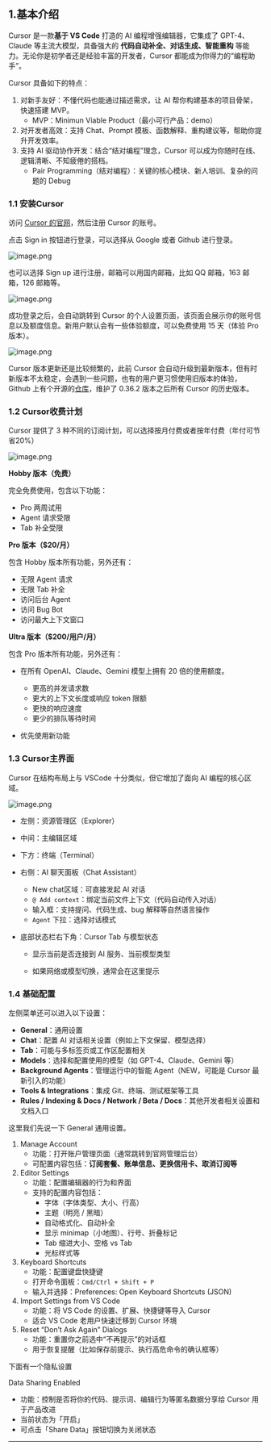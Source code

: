 
## 1.基本介绍

Cursor 是一款**基于 VS Code** 打造的 AI 编程增强编辑器，它集成了 GPT-4、Claude 等主流大模型，具备强大的 **代码自动补全、对话生成、智能重构** 等能力。无论你是初学者还是经验丰富的开发者，Cursor 都能成为你得力的“编程助手”。

Cursor 具备如下的特点：

1. 对新手友好：不懂代码也能通过描述需求，让 AI 帮你构建基本的项目骨架，快速搭建 MVP。
   - MVP：Minimun Viable Product（最小可行产品：demo）
2. 对开发者高效：支持 Chat、Prompt 模板、函数解释、重构建议等，帮助你提升开发效率。
3. 支持 AI 驱动协作开发：结合“结对编程”理念，Cursor 可以成为你随时在线、逻辑清晰、不知疲倦的搭档。
   - Pair Programming（结对编程）：关键的核心模块、新人培训、复杂的问题的 Debug

### 1.1 安装Cursor

访问 [Cursor 的官网](https://www.cursor.com/)，然后注册 Cursor 的账号。

点击 Sign in 按钮进行登录，可以选择从 Google 或者 Github 进行登录。

![image.png](https://picgo-1300696809.cos.ap-beijing.myqcloud.com/20251009150336111.png)


也可以选择 Sign up 进行注册，邮箱可以用国内邮箱，比如 QQ 邮箱，163 邮箱，126 邮箱等。

![image.png](https://picgo-1300696809.cos.ap-beijing.myqcloud.com/20251009150351989.png)


成功登录之后，会自动跳转到 Cursor 的个人设置页面，该页面会展示你的账号信息以及额度信息。新用户默认会有一些体验额度，可以免费使用 15 天（体验 Pro 版本）。

![image.png](https://picgo-1300696809.cos.ap-beijing.myqcloud.com/20251009150414347.png)

Cursor 版本更新还是比较频繁的，此前 Cursor 会自动升级到最新版本，但有时新版本不太稳定，会遇到一些问题，也有的用户更习惯使用旧版本的体验， Github 上有个开源的[仓库](https://github.com/oslook/cursor-ai-downloads)，维护了 0.36.2 版本之后所有 Cursor 的历史版本。

### 1.2 Cursor收费计划

Cursor 提供了 3 种不同的订阅计划，可以选择按月付费或者按年付费（年付可节省20%）

![image.png](https://picgo-1300696809.cos.ap-beijing.myqcloud.com/20251009150430034.png)


**Hobby 版本（免费）**

完全免费使用，包含以下功能：

- Pro 两周试用
- Agent 请求受限
- Tab 补全受限



**Pro 版本（$20/月）**

包含 Hobby 版本所有功能，另外还有：

- 无限 Agent 请求
- 无限 Tab 补全
- 访问后台 Agent
- 访问 Bug Bot
- 访问最大上下文窗口



**Ultra 版本（$200/用户/月）**

包含 Pro 版本所有功能，另外还有：

- 在所有 OpenAI、Claude、Gemini 模型上拥有 20 倍的使用额度。
  - 更高的并发请求数
  - 更大的上下文长度或响应 token 限额
  - 更快的响应速度
  - 更少的排队等待时间

- 优先使用新功能



### 1.3 Cursor主界面

Cursor 在结构布局上与 VSCode 十分类似，但它增加了面向 AI 编程的核心区域。

![image.png](https://picgo-1300696809.cos.ap-beijing.myqcloud.com/20251009150445283.png)


- 左侧：资源管理区（Explorer）

- 中间：主编辑区域

- 下方：终端（Terminal）

- 右侧：AI 聊天面板（Chat Assistant）

  - New chat区域：可直接发起 AI 对话
  - `@ Add context`：绑定当前文件上下文（代码自动传入对话）
  - 输入框：支持提问、代码生成、bug 解释等自然语言操作
  - `Agent` 下拉：选择对话模式

- 底部状态栏右下角：Cursor Tab 与模型状态

  - 显示当前是否连接到 AI 服务、当前模型类型

  - 如果网络或模型切换，通常会在这里提示

### 1.4 基础配置

左侧菜单还可以进入以下设置：

- **General**：通用设置
- **Chat**：配置 AI 对话相关设置（例如上下文保留、模型选择）
- **Tab**：可能与多标签页或工作区配置相关
- **Models**：选择和配置使用的模型（如 GPT-4、Claude、Gemini 等）
- **Background Agents**：管理运行中的智能 Agent（NEW，可能是 Cursor 最新引入的功能）
- **Tools & Integrations**：集成 Git、终端、测试框架等工具
- **Rules / Indexing & Docs / Network / Beta / Docs**：其他开发者相关设置和文档入口



这里我们先说一下 General 通用设置。

1. Manage Account
   - 功能：打开账户管理页面（通常跳转到官网管理后台）
   - 可配置内容包括：**订阅套餐、账单信息、更换信用卡、取消订阅等**
2. Editor Settings
   - 功能：配置编辑器的行为和界面
   - 支持的配置内容包括：
     - 字体（字体类型、大小、行高）
     - 主题（明亮 / 黑暗）
     - 自动格式化、自动补全
     - 显示 minimap（小地图）、行号、折叠标记
     - Tab 缩进大小、空格 vs Tab
     - 光标样式等
3. Keyboard Shortcuts
   - 功能：配置键盘快捷键
   - 打开命令面板：`Cmd/Ctrl + Shift + P`
   - 输入并选择：Preferences: Open Keyboard Shortcuts (JSON)
4. Import Settings from VS Code
   - 功能：将 VS Code 的设置、扩展、快捷键等导入 Cursor
   - 适合 VS Code 老用户快速迁移到 Cursor 环境
5. Reset “Don’t Ask Again” Dialogs
   - 功能：重置你之前选中“不再提示”的对话框
   - 用于恢复提醒（比如保存前提示、执行高危命令的确认框等）



下面有一个隐私设置

Data Sharing Enabled

- 功能：控制是否将你的代码、提示词、编辑行为等匿名数据分享给 Cursor 用于产品改进
- 当前状态为「开启」
- 可点击「Share Data」按钮切换为关闭状态

---
